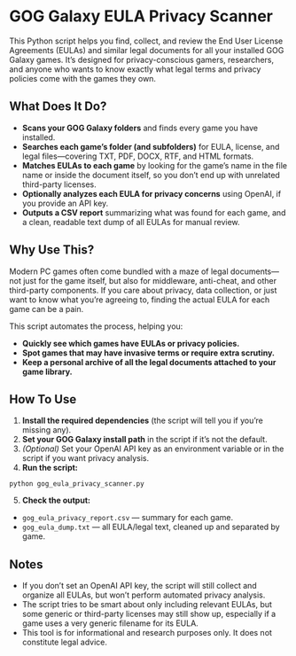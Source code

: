 # GOG Galaxy EULA Privacy Scanner

This Python script helps you find, collect, and review the End User License Agreements (EULAs) and similar legal documents for all your installed GOG Galaxy games. It’s designed for privacy-conscious gamers, researchers, and anyone who wants to know exactly what legal terms and privacy policies come with the games they own.

## What Does It Do?

- **Scans your GOG Galaxy folders** and finds every game you have installed.
- **Searches each game’s folder (and subfolders)** for EULA, license, and legal files—covering TXT, PDF, DOCX, RTF, and HTML formats.
- **Matches EULAs to each game** by looking for the game’s name in the file name or inside the document itself, so you don’t end up with unrelated third-party licenses.
- **Optionally analyzes each EULA for privacy concerns** using OpenAI, if you provide an API key.
- **Outputs a CSV report** summarizing what was found for each game, and a clean, readable text dump of all EULAs for manual review.

## Why Use This?

Modern PC games often come bundled with a maze of legal documents—not just for the game itself, but also for middleware, anti-cheat, and other third-party components. If you care about privacy, data collection, or just want to know what you’re agreeing to, finding the actual EULA for each game can be a pain.

This script automates the process, helping you:

- **Quickly see which games have EULAs or privacy policies.**
- **Spot games that may have invasive terms or require extra scrutiny.**
- **Keep a personal archive of all the legal documents attached to your game library.**

## How To Use

1. **Install the required dependencies** (the script will tell you if you’re missing any).
2. **Set your GOG Galaxy install path** in the script if it’s not the default.
3. *(Optional)* Set your OpenAI API key as an environment variable or in the script if you want privacy analysis.
4. **Run the script:**  
```
python gog_eula_privacy_scanner.py
```
5. **Check the output:**
- `gog_eula_privacy_report.csv` — summary for each game.
- `gog_eula_dump.txt` — all EULA/legal text, cleaned up and separated by game.

## Notes

- If you don’t set an OpenAI API key, the script will still collect and organize all EULAs, but won’t perform automated privacy analysis.
- The script tries to be smart about only including relevant EULAs, but some generic or third-party licenses may still show up, especially if a game uses a very generic filename for its EULA.
- This tool is for informational and research purposes only. It does not constitute legal advice.
